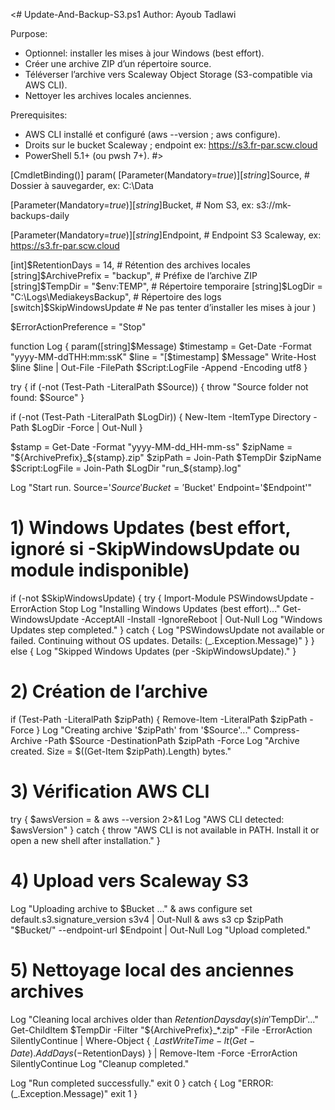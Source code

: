 <# 
Update-And-Backup-S3.ps1
Author: Ayoub Tadlawi

Purpose:
- Optionnel: installer les mises à jour Windows (best effort).
- Créer une archive ZIP d’un répertoire source.
- Téléverser l’archive vers Scaleway Object Storage (S3-compatible via AWS CLI).
- Nettoyer les archives locales anciennes.

Prerequisites:
- AWS CLI installé et configuré (aws --version ; aws configure).
- Droits sur le bucket Scaleway ; endpoint ex: https://s3.fr-par.scw.cloud
- PowerShell 5.1+ (ou pwsh 7+). 
#>

[CmdletBinding()]
param(
  [Parameter(Mandatory=$true)]
  [string]$Source,                        # Dossier à sauvegarder, ex: C:\Data

  [Parameter(Mandatory=$true)]
  [string]$Bucket,                        # Nom S3, ex: s3://mk-backups-daily

  [Parameter(Mandatory=$true)]
  [string]$Endpoint,                      # Endpoint S3 Scaleway, ex: https://s3.fr-par.scw.cloud

  [int]$RetentionDays = 14,               # Rétention des archives locales
  [string]$ArchivePrefix = "backup",      # Préfixe de l’archive ZIP
  [string]$TempDir = "$env:TEMP",         # Répertoire temporaire
  [string]$LogDir = "C:\Logs\MediakeysBackup",  # Répertoire des logs
  [switch]$SkipWindowsUpdate              # Ne pas tenter d’installer les mises à jour
)

$ErrorActionPreference = "Stop"

function Log {
  param([string]$Message)
  $timestamp = Get-Date -Format "yyyy-MM-ddTHH:mm:ssK"
  $line = "[$timestamp] $Message"
  Write-Host $line
  $line | Out-File -FilePath $Script:LogFile -Append -Encoding utf8
}

try {
  if (-not (Test-Path -LiteralPath $Source)) {
    throw "Source folder not found: $Source"
  }

  if (-not (Test-Path -LiteralPath $LogDir)) {
    New-Item -ItemType Directory -Path $LogDir -Force | Out-Null
  }

  $stamp   = Get-Date -Format "yyyy-MM-dd_HH-mm-ss"
  $zipName = "${ArchivePrefix}_${stamp}.zip"
  $zipPath = Join-Path $TempDir $zipName
  $Script:LogFile = Join-Path $LogDir "run_${stamp}.log"

  Log "Start run. Source='$Source' Bucket='$Bucket' Endpoint='$Endpoint'"

  # 1) Windows Updates (best effort, ignoré si -SkipWindowsUpdate ou module indisponible)
  if (-not $SkipWindowsUpdate) {
    try {
      Import-Module PSWindowsUpdate -ErrorAction Stop
      Log "Installing Windows Updates (best effort)..."
      Get-WindowsUpdate -AcceptAll -Install -IgnoreReboot | Out-Null
      Log "Windows Updates step completed."
    } catch {
      Log "PSWindowsUpdate not available or failed. Continuing without OS updates. Details: $($_.Exception.Message)"
    }
  } else {
    Log "Skipped Windows Updates (per -SkipWindowsUpdate)."
  }

  # 2) Création de l’archive
  if (Test-Path -LiteralPath $zipPath) { Remove-Item -LiteralPath $zipPath -Force }
  Log "Creating archive '$zipPath' from '$Source'..."
  Compress-Archive -Path $Source -DestinationPath $zipPath -Force
  Log "Archive created. Size = $((Get-Item $zipPath).Length) bytes."

  # 3) Vérification AWS CLI
  try {
    $awsVersion = & aws --version 2>&1
    Log "AWS CLI detected: $awsVersion"
  } catch {
    throw "AWS CLI is not available in PATH. Install it or open a new shell after installation."
  }

  # 4) Upload vers Scaleway S3
  Log "Uploading archive to $Bucket ..."
  & aws configure set default.s3.signature_version s3v4 | Out-Null
  & aws s3 cp $zipPath "$Bucket/" --endpoint-url $Endpoint | Out-Null
  Log "Upload completed."

  # 5) Nettoyage local des anciennes archives
  Log "Cleaning local archives older than $RetentionDays day(s) in '$TempDir'..."
  Get-ChildItem $TempDir -Filter "${ArchivePrefix}_*.zip" -File -ErrorAction SilentlyContinue |
    Where-Object { $_.LastWriteTime -lt (Get-Date).AddDays(-$RetentionDays) } |
    Remove-Item -Force -ErrorAction SilentlyContinue
  Log "Cleanup completed."

  Log "Run completed successfully."
  exit 0
}
catch {
  Log "ERROR: $($_.Exception.Message)"
  exit 1
}
